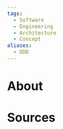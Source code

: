 ```yaml
---
tags:
  - Software
  - Engineering
  - Architecture
  - Concept
aliases:
  - DDD
---
```

# About
# Sources
